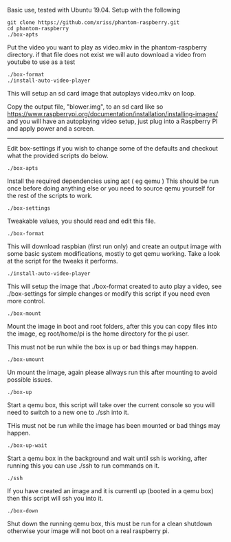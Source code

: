
Basic use, tested with Ubuntu 19.04. Setup with the following

	git clone https://github.com/xriss/phantom-raspberry.git
	cd phantom-raspberry
	./box-apts

Put the video you want to play as video.mkv in the phantom-raspberry 
directory. if that file does not exist we will auto download a video 
from youtube to use as a test

	./box-format
	./install-auto-video-player

This will setup an sd card image that autoplays video.mkv on loop.

Copy the output file, "blower.img", to an sd card like so 
https://www.raspberrypi.org/documentation/installation/installing-images/ 
and you will have an autoplaying video setup, just plug into a 
Raspberry PI and apply power and a screen.

---

Edit box-settings if you wish to change some of the defaults and 
checkout what the provided scripts do below.

	./box-apts

Install the required dependencies using apt ( eg qemu ) This should be 
run once before doing anything else or you need to source qemu yourself 
for the rest of the scripts to work.

	./box-settings

Tweakable values, you should read and edit this file.

	./box-format

This will download raspbian (first run only) and create an output image 
with some basic system modifications, mostly to get qemu working. Take 
a look at the script for the tweaks it performs.

	./install-auto-video-player

This will setup the image that ./box-format created to auto play a 
video, see ./box-settings for simple changes or modify this script if 
you need even more control.

	./box-mount

Mount the image in boot and root folders, after this you can copy files 
into the image, eg root/home/pi is the home directory for the pi user.

This must not be run while the box is up or bad things may happen.

	./box-umount

Un mount the image, again please allways run this after mounting to 
avoid possible issues.

	./box-up

Start a qemu box, this script will take over the current console so you 
will need to switch to a new one to ./ssh into it.

THis must not be run while the image has been mounted or bad things may 
happen.

	./box-up-wait

Start a qemu box in the background and wait until ssh is working, after 
running this you can use ./ssh to run commands on it.

	./ssh

If you have created an image and it is currentl up (booted in a qemu 
box) then this script will ssh you into it.

	./box-down

Shut down the running qemu box, this must be run for a clean shutdown 
otherwise your image will not boot on a real raspberry pi.




